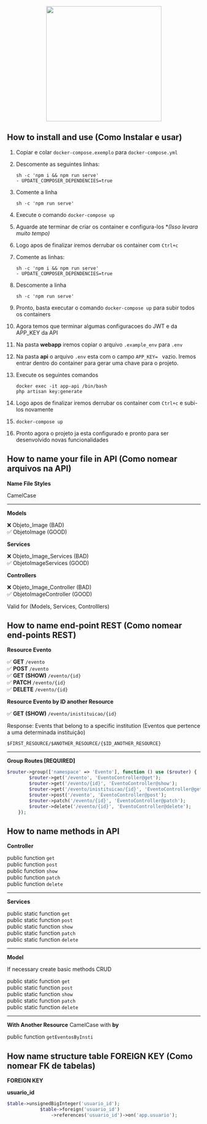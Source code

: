 <p align="center">
  <img src="https://i.imgur.com/YCh9nXR.png" width="300">
</p>

## How to install and use (Como Instalar e usar)

1. Copiar e colar `docker-compose.exemplo` para `docker-compose.yml`

2. Descomente as seguintes linhas:

   ```
   sh -c 'npm i && npm run serve'
   - UPDATE_COMPOSER_DEPENDENCIES=true
   ```

3. Comente a linha

   ```
   sh -c 'npm run serve'
   ```

4.  Execute o comando `docker-compose up`

5. Aguarde ate terminar de criar os container e configura-los **(Isso levara muito tempo)*

6. Logo apos de finalizar iremos derrubar os container com `Ctrl+c`

7. Comente as linhas:

   ```
   sh -c 'npm i && npm run serve'
   - UPDATE_COMPOSER_DEPENDENCIES=true
   ```

8. Descomente a linha

   ```
   sh -c 'npm run serve'
   ```

9. Pronto, basta executar o comando `docker-compose up` para subir todos os containers

10. Agora temos que terminar algumas configuracoes do JWT e da APP_KEY da API

11. Na pasta **webapp** iremos copiar o arquivo `.example_env` para `.env`

12. Na pasta **api** o arquivo `.env` esta com o campo `APP_KEY= ` vazio. Iremos entrar dentro do container para gerar uma chave para o projeto.

13. Execute os seguintes comandos

    ```
    docker exec -it app-api /bin/bash
    php artisan key:generate
    ```

14. Logo apos de finalizar iremos derrubar os container com `Ctrl+c` e subi-los novamente

15. `docker-compose up`

16. Pronto agora o projeto ja esta configurado e pronto para ser desenvolvido novas funcionalidades

## How to name your file in API (Como nomear arquivos na API)

**Name File Styles**

CamelCase

---

**Models**

❌ Objeto_Image (BAD)<br>
✅ ObjetoImage (GOOD)

**Services**

❌ Objeto_Image_Services (BAD)<br>
✅ ObjetoImageServices (GOOD)

**Controllers**

❌ Objeto_Image_Controller (BAD)<br>
✅ ObjetoImageController (GOOD)

Valid for (Models, Services, Controlllers)


## How to name end-point REST (Como nomear end-points REST)


**Resource Evento**

✅ **GET** `/evento`<br>
✅ **POST** `/evento`<br>
✅ **GET (SHOW)** `/evento/{id}`<br>
✅ **PATCH** `/evento/{id}`<br>
✅ **DELETE** `/evento/{id}`<br>

**Resource Evento by ID another Resource**

✅ **GET (SHOW)** `/evento/inistituicao/{id}`

Response: Events that belong to a specific institution
(Eventos que pertence a uma determinada instituição)

`$FIRST_RESOURCE/$ANOTHER_RESOURCE/{$ID_ANOTHER_RESOURCE}`

---
**Group Routes [REQUIRED]**

```php
$router->group(['namespace' => 'Evento'], function () use ($router) {
        $router->get('/evento', 'EventoController@get');
        $router->get('/evento/{id}', 'EventoController@show');
        $router->get('/evento/inistituicao/{id}', 'EventoController@getEventosByInsti');
        $router->post('/evento', 'EventoController@post');
        $router->patch('/evento/{id}', 'EventoController@patch');
        $router->delete('/evento/{id}', 'EventoController@delete');
    });
```

## How to name methods in API

**Controller**

public function `get`<br>
public function `post`<br>
public function `show`<br>
public function `patch`<br>
public function `delete`<br>

---

**Services**

public static function `get`<br>
public static function `post`<br>
public static function `show`<br>
public static function `patch`<br>
public static function `delete`<br>

---

**Model**

If necessary create basic methods CRUD

public static function `get`<br>
public static function `post`<br>
public static function `show`<br>
public static function `patch`<br>
public static function `delete`<br>

---

**With Another Resource**
CamelCase with **by**

public function `getEventosByInsti`

## How name structure table FOREIGN KEY (Como nomear FK de tabelas)

**FOREIGN KEY**

**usuario_id**

```php
$table->unsignedBigInteger('usuario_id');
            $table->foreign('usuario_id')
                ->references('usuario_id')->on('app.usuario');
```






